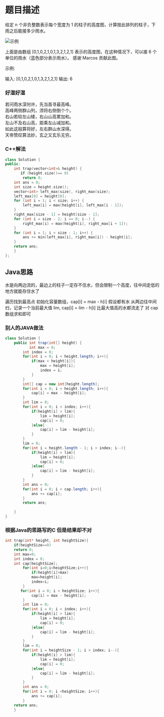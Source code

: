 题目描述
==============================
给定 n 个非负整数表示每个宽度为 1 的柱子的高度图，计算按此排列的柱子，下雨之后能接多少雨水。

![示例](https://assets.leetcode-cn.com/aliyun-lc-upload/uploads/2018/10/22/rainwatertrap.png)


上面是由数组 [0,1,0,2,1,0,1,3,2,1,2,1] 表示的高度图，在这种情况下，可以接 6 个单位的雨水（蓝色部分表示雨水）。 感谢 Marcos 贡献此图。

示例:

输入: [0,1,0,2,1,0,1,3,2,1,2,1]
输出: 6

### 好湿好湿

若问雨水深何许，先当首寻最高峰。  
高峰两侧群山列，须将右侧倒个个。  
右山若较左山矮，右山山高累加和。  
左山不及右山高，距乘左山减加和。  
如此这般算将好，左右群山水深得。  
天帝赞叹算法妙，玄之又玄乐无穷。		



### C++解法
```cpp
class Solution {
public:
    int trap(vector<int>& height) {
       if (height.size()== 0)
		return 0;
    int ans = 0;
    int size = height.size();
    vector<int> left_max(size), right_max(size);
    left_max[0] = height[0];
    for (int i = 1; i < size; i++) {
        left_max[i] = max(height[i], left_max[i - 1]);
    }
    right_max[size - 1] = height[size - 1];
    for (int i = size - 2; i >= 0; i--) {
        right_max[i] = max(height[i], right_max[i + 1]);
    }
    for (int i = 1; i < size - 1; i++) {
        ans += min(left_max[i], right_max[i]) - height[i];
    }
    return ans;
    }
};
````
Java思路
--------------------------
水是向两边流的，最边上的柱子一定存不住水，但会限制一个高度，往中间走低的地方就能存住水了

遍历找到最高点
初始化容量数组，cap[i] = max - h[i] 假设都有水
从两边往中间扫，记录一个当前最大值 lim, cap[i] = lim - h[i] 比最大值高的水都流走了
对 cap 数组求和即可


### 别人的JAVA做法
```Java
class Solution {
    public int trap(int[] height) {
           int max = 0;
        int index = 0;
        for(int i = 0; i < height.length; i++){
            if(max < height[i]){
                max = height[i];
                index = i;
            }
        }
        int[] cap = new int[height.length];
        for(int i = 0; i < height.length; i++){
            cap[i] = max - height[i];
        }
        int lim = 0;
        for(int i = 0; i < index; i++){
            if(height[i] > lim){
                lim = height[i];
                cap[i] = 0;
            }else{
                cap[i] = lim - height[i];
            }
        }
        lim = 0;
        for(int i = height.length - 1; i > index; i--){
            if(height[i] > lim){
                lim = height[i];
                cap[i] = 0;
            }else{
                cap[i] = lim - height[i];
            }
        }
        int ans = 0;
        for(int i = 0; i < cap.length; i++){
            ans += cap[i];
        }
        return ans;
        
    }
}
```
### 根据Java的思路写的C 但是结果却不对
```c
int trap(int* height, int heightSize){
    if(heightSize==0)
    return 0;
    int max=0;
    int index = 0;
    int cap[heightSize];
        for(int i=0;i<heightSize;i++){
            if(height[i]>max)
            max=height[i];
            index=i;
        }
       for(int i = 0; i < heightSize; i++){
            cap[i] = max - height[i];
        }
        int lim = 0;
        for(int i = 0; i < index; i++){
            if(height[i] > lim){
                lim = height[i];
                cap[i] = 0;
            }else{
                cap[i] = lim - height[i];
            }
        }
        lim = 0;
        for(int i = heightSize - 1; i > index; i--){
            if(height[i] > lim){
                lim = height[i];
                cap[i] = 0;
            }else{
                cap[i] = lim - height[i];
            }
        }
        int ans = 0;
        for(int i = 0; i <heightSize; i++){
            ans += cap[i];
        }
    return ans;
    }
```

